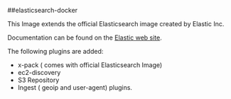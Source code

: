 ##elasticsearch-docker

This Image extends the official Elasticsearch image created by Elastic Inc.

Documentation can be found on the [Elastic web site](https://www.elastic.co/guide/en/elasticsearch/reference/master/docker.html).

The following plugins are added:
  - x-pack ( comes with official Elasticsearch Image)
  - ec2-discovery
  - S3 Repository
  - Ingest ( geoip and user-agent) plugins.

